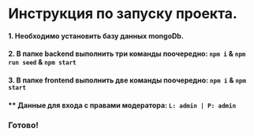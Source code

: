 # Инструкция по запуску проекта.
#### 1. Необходимо установить базу данных mongoDb.
#### 2. В папке backend выполнить три команды поочередно: `npm i` & `npm run seed` & `npm start`
#### 3. В папке frontend выполнить две команды поочередно: `npm i` & `npm start`
#### **  Данные для входа с правами модератора: `L: admin | P: admin`
###  Готово!
                              
